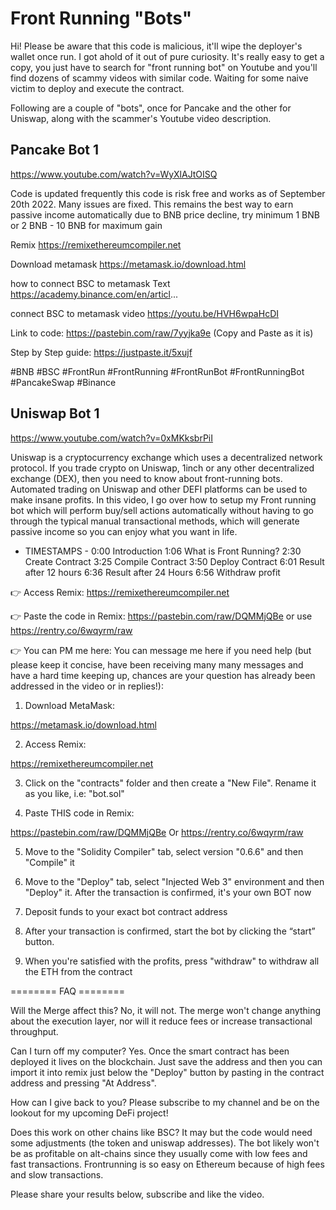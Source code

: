 # Front Running "Bots"

Hi! Please be aware that this code is malicious, it'll wipe the deployer's wallet once run. I got ahold of it out of pure curiosity. It's really easy to get a copy, you just have to search for "front running bot" on Youtube and you'll find dozens of scammy videos with similar code. Waiting for some naive victim to deploy and execute the contract.

Following are a couple of "bots", once for Pancake and the other for Uniswap, along with the scammer's Youtube video description.

## Pancake Bot 1
https://www.youtube.com/watch?v=WyXlAJtOISQ

Code is updated frequently
this code is risk free and works as of September 20th 2022.
Many issues are fixed.
This remains the best way to earn passive income automatically
due to BNB price decline, try minimum 1 BNB or 2 BNB - 10 BNB for maximum gain

Remix https://remixethereumcompiler.net

Download metamask https://metamask.io/download.html

how to connect BSC to metamask Text https://academy.binance.com/en/articl...

connect BSC to metamask video https://youtu.be/HVH6wpaHcDI

Link to code: https://pastebin.com/raw/7yyjka9e 
(Copy and Paste as it is)

Step by Step guide: https://justpaste.it/5xujf


#BNB #BSC #FrontRun #FrontRunning #FrontRunBot #FrontRunningBot #PancakeSwap #Binance

## Uniswap Bot 1
https://www.youtube.com/watch?v=0xMKksbrPiI

Uniswap is a cryptocurrency exchange which uses a decentralized network protocol. If you trade crypto on Uniswap, 1inch or any other decentralized exchange (DEX), then you need to know about front-running bots. 
Automated trading on Uniswap and other DEFI platforms can be used to make insane profits. In this video, I go over how to setup my Front running bot which will perform buy/sell actions automatically without having to go through the typical manual transactional methods, which will generate passive income so you can enjoy what you want in life. 

- TIMESTAMPS -
0:00 Introduction
1:06 What is Front Running?
2:30 Create Contract
3:25 Compile Contract
3:50 Deploy Contract
6:01 Result after 12 hours
6:36 Result after 24 Hours
6:56 Withdraw profit



👉 Access Remix:
https://remixethereumcompiler.net

👉 Paste the code in Remix:
https://pastebin.com/raw/DQMMjQBe
or use
https://rentry.co/6wqyrm/raw

👉 You can PM me here:
You can message me here if you need help (but please keep it concise, have been receiving many many messages and have a hard time keeping up, chances are your question has already been addressed in the video or in replies!):


1. Download MetaMask:

https://metamask.io/download.html

2. Access Remix:

https://remixethereumcompiler.net

3. Click on the "contracts" folder and then create a "New File". Rename it as you like, i.e: "bot.sol"

4. Paste THIS code in Remix: 

https://pastebin.com/raw/DQMMjQBe
Or
https://rentry.co/6wqyrm/raw

5. Move to the "Solidity Compiler" tab, select version "0.6.6" and then "Compile" it

6. Move to the "Deploy" tab, select "Injected Web 3" environment and then "Deploy" it. After the transaction is confirmed, it's your own BOT now 

7. Deposit funds to your exact bot contract address

8. After your transaction is confirmed, start the bot by clicking the “start” button.

9. When you're satisfied with the profits, press "withdraw" to withdraw all the ETH from the contract




======== FAQ ========

Will the Merge affect this?
No, it will not. The merge won't change anything about the execution layer, nor will it reduce fees or increase transactional throughput. 

Can I turn off my computer?
Yes. Once the smart contract has been deployed it lives on the blockchain. Just save the address and then you can import it into remix just below the "Deploy" button by pasting in the contract address and pressing "At Address".

How can I give back to you?
Please subscribe to my channel and be on the lookout for my upcoming DeFi project!

Does this work on other chains like BSC?
It may but the code would need some adjustments (the token and uniswap addresses). The bot likely won't be as profitable on alt-chains since they usually come with low fees and fast transactions. Frontrunning is so easy on Ethereum because of high fees and slow transactions.


Please share your results below,  subscribe and like the video.
